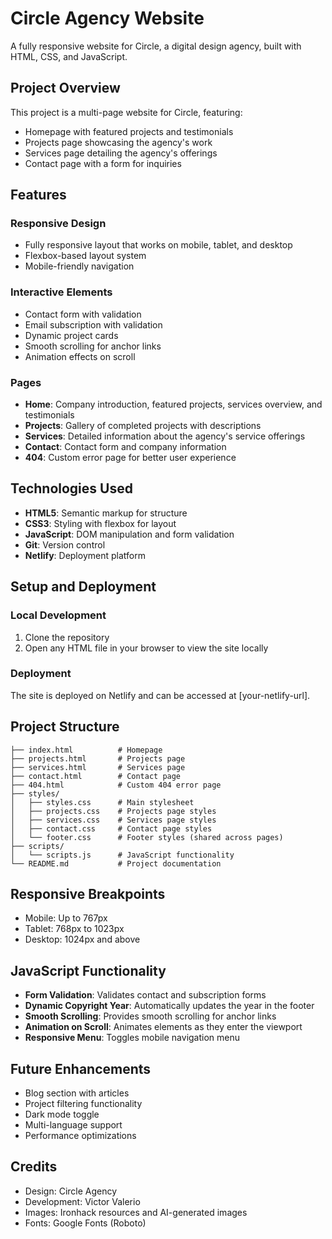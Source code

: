 # Circle Agency Website

A fully responsive website for Circle, a digital design agency, built with HTML, CSS, and JavaScript.

## Project Overview

This project is a multi-page website for Circle, featuring:
- Homepage with featured projects and testimonials
- Projects page showcasing the agency's work
- Services page detailing the agency's offerings
- Contact page with a form for inquiries

## Features

### Responsive Design
- Fully responsive layout that works on mobile, tablet, and desktop
- Flexbox-based layout system
- Mobile-friendly navigation

### Interactive Elements
- Contact form with validation
- Email subscription with validation
- Dynamic project cards
- Smooth scrolling for anchor links
- Animation effects on scroll

### Pages
- **Home**: Company introduction, featured projects, services overview, and testimonials
- **Projects**: Gallery of completed projects with descriptions
- **Services**: Detailed information about the agency's service offerings
- **Contact**: Contact form and company information
- **404**: Custom error page for better user experience

## Technologies Used

- **HTML5**: Semantic markup for structure
- **CSS3**: Styling with flexbox for layout
- **JavaScript**: DOM manipulation and form validation
- **Git**: Version control
- **Netlify**: Deployment platform

## Setup and Deployment

### Local Development
1. Clone the repository
2. Open any HTML file in your browser to view the site locally

### Deployment
The site is deployed on Netlify and can be accessed at [your-netlify-url].

## Project Structure

```
├── index.html          # Homepage
├── projects.html       # Projects page
├── services.html       # Services page
├── contact.html        # Contact page
├── 404.html            # Custom 404 error page
├── styles/
│   ├── styles.css      # Main stylesheet
│   ├── projects.css    # Projects page styles
│   ├── services.css    # Services page styles
│   ├── contact.css     # Contact page styles
│   └── footer.css      # Footer styles (shared across pages)
├── scripts/
│   └── scripts.js      # JavaScript functionality
└── README.md           # Project documentation
```

## Responsive Breakpoints

- Mobile: Up to 767px
- Tablet: 768px to 1023px
- Desktop: 1024px and above

## JavaScript Functionality

- **Form Validation**: Validates contact and subscription forms
- **Dynamic Copyright Year**: Automatically updates the year in the footer
- **Smooth Scrolling**: Provides smooth scrolling for anchor links
- **Animation on Scroll**: Animates elements as they enter the viewport
- **Responsive Menu**: Toggles mobile navigation menu

## Future Enhancements

- Blog section with articles
- Project filtering functionality
- Dark mode toggle
- Multi-language support
- Performance optimizations

## Credits

- Design: Circle Agency
- Development: Victor Valerio
- Images: Ironhack resources and AI-generated images
- Fonts: Google Fonts (Roboto)